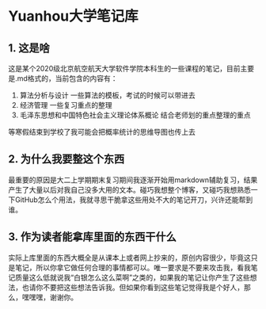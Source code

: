 # Yuanhou大学笔记库

## 1. 这是啥

这是某个2020级北京航空航天大学软件学院本科生的一些课程的笔记，目前主要是.md格式的，当前包含的内容有：
1. 算法分析与设计 一些算法的模板，考试的时候可以带进去
2. 经济管理 一些复习重点的整理
3. 毛泽东思想和中国特色社会主义理论体系概论 结合老师划的重点整理的重点

等寒假结束到学校了我可能会把概率统计的思维导图也传上去

## 2. 为什么我要整这个东西

最重要的原因是大二上学期期末复习期间我逐渐开始用markdown辅助复习，结果产生了大量以后对我自己没多大用的文本。碰巧我想整个博客，又碰巧我想熟悉一下GitHub怎么个用法，我就寻思干脆拿这些用处不大的笔记开刀，兴许还能帮到谁。

## 3. 作为读者能拿库里面的东西干什么

实际上库里面的东西大概全是从课本上或者网上抄来的，原创内容很少，毕竟这只是笔记，所以你拿它做任何合理的事情都可以。唯一要求是不要来攻击我，看我笔记质量这么低就说我“白银怎么这么菜啊”之类的，如果我的笔记让你产生了这些想法，也请你不要把这些想法告诉我。但如果你看到这些笔记觉得我是个好人，那么，嘿嘿嘿，谢谢你。
